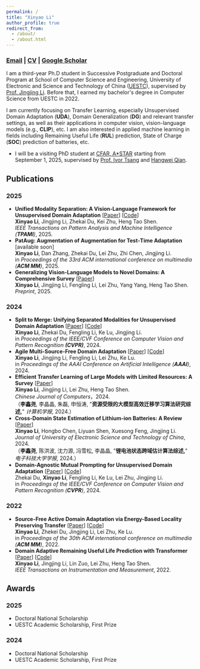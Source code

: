 ```yaml
---
permalink: /
title: "Xinyao Li"
author_profile: true
redirect_from: 
  - /about/
  - /about.html
---
```


### [Email](mailto:xinyao326@outlook.com) | [CV](/assets/en_cv.pdf) | [Google Scholar](https://scholar.google.com/citations?user=lO0a_BUAAAAJ)
I am a third-year Ph.D student in Successive Postgraduate and Doctoral Program at School of Computer Science and Engineering, University of Electronic and Science and Technology of China ([UESTC](https://www.uestc.edu.cn/)), supervised by [Prof. Jingjing Li](https://lijin118.github.io). Before that, I earned my bachelor's degree in Computer Science from UESTC in 2022.

I am currently focusing on Transfer Learning, especially Unsupervised Domain Adaptation (**UDA**), Domain Generalization (**DG**) and relevant transfer settings, as well as their applications in computer vision, vision-language models (e.g., **CLIP**), etc. I am also interested in applied machine learning in fields including Remaining Useful Life (**RUL**) prediction, State of Charge (**SOC**) prediction of batteries, etc. 

- I will be a visiting PhD student at [CFAR, A*STAR](https://www.a-star.edu.sg/cfar) starting from September 1, 2025, supervised by [Prof. Ivor Tsang](https://www.a-star.edu.sg/cfar/about-cfar/management/prof-ivor-tsang) and [Hangwei Qian](https://hangwei12358.github.io/).


## Publications
### 2025
- **Unified Modality Separation: A Vision‑Language Framework for Unsupervised Domain Adaptation**
[[Paper](https://ieeexplore.ieee.org/document/11134143)] [[Code](https://github.com/TL-UESTC/unimos_plus)] <br>
**Xinyao Li**, Jingjing Li, Zhekai Du, Kei Zhu, Heng Tao Shen. <br>
*IEEE Transactions on Pattern Analysis and Machine Intelligence (**TPAMI**)*, 2025.
- **PatAug: Augmentation of Augmentation for Test‑Time Adaptation** [available soon] <br>
**Xinyao Li**, Dan Zhang, Zhekai Du, Lei Zhu, Zhi Chen, Jingjing Li. <br>
in *Proceedings of the 33rd ACM international conference on multimedia (**ACM MM**)*, 2025.
- **Generalizing Vision-Language Models to Novel Domains: A Comprehensive Survey** [[Paper](https://arxiv.org/abs/2506.18504)] <br>
**Xinyao Li**, Jingjing Li, Fengling Li, Lei Zhu, Yang Yang, Heng Tao Shen. <br>
*Preprint*, 2025.

### 2024
- **Split to Merge: Unifying Separated Modalities for Unsupervised Domain Adaptation**
[[Paper](https://openaccess.thecvf.com/content/CVPR2024/papers/Li_Split_to_Merge_Unifying_Separated_Modalities_for_Unsupervised_Domain_Adaptation_CVPR_2024_paper.pdf)] [[Code](https://github.com/TL-UESTC/UniMoS)] <br>
**Xinyao Li**, Zhekai Du, Fengling Li, Ke Lu, Jingjing Li. <br>
in *Proceedings of the IEEE/CVF Conference on Computer Vision and Pattern Recognition **(CVPR)***, 2024. 
- **Agile Multi-Source-Free Domain Adaptation**
[[Paper](https://ojs.aaai.org/index.php/AAAI/article/download/29272/30401)] [[Code](https://github.com/TL-UESTC/Bi-ATEN)] <br>
**Xinyao Li**, Jingjing Li, Fengling Li, Lei Zhu, Ke Lu. <br>
in *Proceedings of the AAAI Conference on Artificial Intelligence (**AAAI**)*, 2024. 
- **Efficient Transfer Learning of Large Models with Limited Resources: A Survey** [[Paper](/files/资源受限的大模型高效迁移学习算法研究综述.pdf)] <br>
**Xinyao Li**, Jingjing Li, Lei Zhu, Heng Tao Shen. <br>
*Chinese Journal of Computers*，2024. <br>
（**李鑫尧**, 李晶晶, 朱磊, 申恒涛, "**资源受限的大模型高效迁移学习算法研究综述,**" *计算机学报*, 2024.）
- **Cross-Domain State Estimation of Lithium-ion Batteries: A Review** [[Paper](/files/24_电子科大学报_锂电池状态跨域估计算法综述.pdf)] <br>
**Xinyao Li**, Hongbo Chen, Liyuan Shen, Xuesong Feng, Jingjing Li. <br>
*Journal of University of Electronic Science and Technology of China*, 2024. <br>
（**李鑫尧**, 陈洪波, 沈力源, 冯雪松, 李晶晶, "**锂电池状态跨域估计算法综述,**" *电子科技大学学报*, 2024.）
- **Domain-Agnostic Mutual Prompting for Unsupervised Domain Adaptation** [[Paper](https://openaccess.thecvf.com/content/CVPR2024/papers/Du_Domain-Agnostic_Mutual_Prompting_for_Unsupervised_Domain_Adaptation_CVPR_2024_paper.pdf)] [[Code](https://github.com/TL-UESTC/DAMP)] <br>
Zhekai Du, **Xinyao Li**, Fengling Li, Ke Lu, Lei Zhu, Jingjing Li. <br>
in *Proceedings of the IEEE/CVF Conference on Computer Vision and Pattern Recognition (**CVPR**)*, 2024.

### 2022
- **Source-Free Active Domain Adaptation via Energy-Based Locality Preserving Transfer** [[Paper](https://dl.acm.org/doi/abs/10.1145/3503161.3548152)] [[Code](https://github.com/TL-UESTC/ELPT)] <br>
**Xinyao Li**, Zhekei Du, Jingjing Li, Lei Zhu, Ke Lu. <br>
in *Proceedings of the 30th ACM international conference on multimedia (**ACM MM**)*, 2022. 
- **Domain Adaptive Remaining Useful Life Prediction with Transformer** [[Paper](https://ieeexplore.ieee.org/abstract/document/9864208/)] [[Code](https://github.com/TL-UESTC/Domain-Adaptive-Remaining-Useful-Life-Prediction-with-Transformer)] <br>
**Xinyao Li**, Jingjing Li, Lin Zuo, Lei Zhu, Heng Tao Shen. <br>
*IEEE Transactions on Instrumentation and Measurement*, 2022.


## Awards
### 2025
- Doctoral National Scholarship
- UESTC Academic Scholarship, First Prize
### 2024
- Doctoral National Scholarship
- UESTC Academic Scholarship, First Prize
